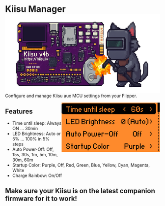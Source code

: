 # Kiisu Manager <img src="./banner.png" alt="Kiisu Manager banner" align="right" height="256" />

Configure and manage Kiisu aux MCU settings from your Flipper.

<img src="./Screenshot.png"  align="right" width="320" />

## Features

- Time until sleep: Always ON … 30min
- LED Brightness: Auto or 5% … 100% in 5% steps
- Auto Power-Off: Off, 15s, 30s, 1m, 5m, 10m, 30m, 60m
- Startup Color: Purple, Off, Red, Green, Blue, Yellow, Cyan, Magenta, White
- Charge Rainbow: On/Off

## Make sure your Kiisu is on the latest companion firmware for it to work!
